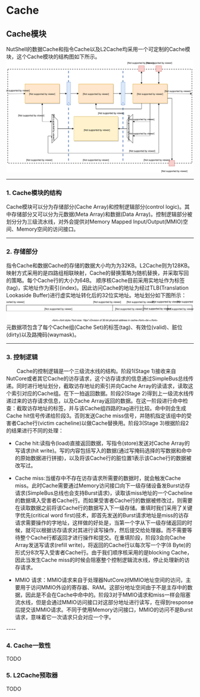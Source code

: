 # Cache

## Cache模块
NutShell的数据Cache和指令Cache以及L2Cache均采用一个可定制的Cache模块，这个Cache模块的结构图如下所示。
![](cache-module.svg)  

----

### 1. Cache模块的结构
Cache模块可以分为存储部分(Cache Array)和控制逻辑部分(control logic)。其中存储部分又可以分为元数据(Meta Array)和数据(Data Array)。控制逻辑部分被划分分为三级流水线，对外会提供对Memory Mapped Input/Output(MMIO)空间、Memory空间的访问接口。

----

### 2. 存储部分
指令Cache和数据Cache的存储的数据大小均为为32KB。L2Cache则为128KB。映射方式采用的是四路组相联映射，Cache的替换策略为随机替换，并采取写回的策略。每个Cache行的大小为64B。
顺序核Cache目前采用实地址作为标签(tag)，实地址作为索引(index)。因此访问Cache的地址为经过TLB(Translation Lookaside Buffer)进行虚实地址转化后的32位实地址。地址划分如下图所示：  
![](address-division.svg)  
元数据项包含了每个Cache组(Cache Set)的标签(tag)、有效位(valid)、脏位(dirty)以及路掩码(waymask)。
<!-- Meta Array以及Data Array均采用了支持优先级多端口读写的存储模块。 -->

----

### 3. 控制逻辑
<p style="text-indent:2em">
Cache的控制逻辑是一个三级流水线的结构。阶段1(Stage 1)接收来自NutCore或者其它Cache的访存请求，这个访存请求的信息通过SimpleBus总线传递。同时进行地址划分，截取访存地址的索引并向Cache Array的读请求，读取这个索引对应的Cache组。在下一拍返回数据。阶段2(Stage 2)得到上一级流水线传递过来的访存请求信息，以及Cache Array返回的数据。在这一阶段进行命中检查：截取访存地址的标签，并与该Cache组四路的tag进行比较。命中则会生成Cache hit信号传递给阶段3。否则发送Cache miss信号，并随机指定该组中的受害者Cache行(victim cacheline)以做Cache替换用。阶段3(Stage 3)根据阶段2的结果进行不同的处理：  
 
* Cache hit:读指令(load)直接返回数据，写指令(store)发送对Cache Array的写请求(hit write)。写的内容包括写入的数据(通过写掩码选择的写数据和命中的原始数据进行拼接)，以及将该Cache行的脏位置1表示该Cache行的数据被改写过。  

* Cache miss:当缓存中不存在访存请求所需要的数据时，就会触发Cache miss。此时Cache需要通过Memory访问接口向下一级存储设备发Burst访存请求(SimpleBus总线也会支持Burst请求)，读取该miss地址的一个Cacheline的数据填入受害者Cache行。而如果受害者Cache行的数据被修改过，则需要在读取数据之前将该Cache行的数据写入下一级存储。重填时我们采用了关键字优先(critical word first)技术，即首先发送的Burst请求地址是miss的访存请求需要操作的字地址，这样做的好处是，当第一个字从下一级存储返回的时候，就可以根据访存请求对其进行读写操作，然后提交给处理器。而不需要等待整个Cache行都返回才进行操作和提交。在重填阶段，阶段3会向Cache Array发送写请求(refill write)，将返回的Cache行以每次写一个字(8 Byte)的形式分8次写入受害者Cache行。由于我们顺序核采用的是blocking Cache，因此当发生Cache miss的时候会阻塞整个控制逻辑流水线，停止处理新的访存请求。  

* MMIO 请求：MMIO请求来自于处理器NutCore对MMIO地址空间的访问，主要用于访问MMIO外设的寄存器、RAM。这部分地址空间由于不是主存中的数据，因此是不会在Cache中命中的。阶段3对于MMIO请求和miss一样会阻塞流水线，但是会通过MMIO访问接口对这部分地址进行读写，在得到response后提交该MMIO请求。不同于使用Memory访问接口，MMIO的访问不是Burst请求，意味着它一次请求只会对应一个字。
</p>
----

### 4. Cache一致性

TODO

### 5. L2Cache预取器

TODO